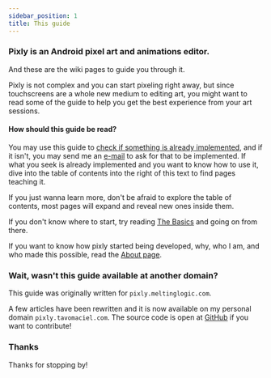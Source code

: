 ```yaml
---
sidebar_position: 1
title: This guide
---
```


### Pixly is an Android pixel art and animations editor.

And these are the wiki pages to guide you through it.

Pixly is not complex and you can start pixeling right away, but since touchscreens are a whole new medium to editing art, you might want to read some of the guide to help you get the best experience from your art sessions.

#### How should this guide be read?

You may use this guide to [check if something is already implemented](./features.mdx), and if it isn't, you may send me an [e-mail](mailto:gus@tavomaciel.com) to ask for that to be implemented. If what you seek is already implemented and you want to know how to use it, dive into the table of contents into the right of this text to find pages teaching it.

If you just wanna learn more, don't be afraid to explore the table of contents, most pages will expand and reveal new ones inside them.

If you don't know where to start, try reading [The Basics](./guides/basics.md) and going on from there.

If you want to know how pixly started being developed, why, who I am, and who made this possible, read the [About page](./about.mdx).

### Wait, wasn't this guide available at another domain?

This guide was originally written for `pixly.meltinglogic.com`.

A few articles have been rewritten and it is now available on my personal domain `pixly.tavomaciel.com`. The source code is open at [GitHub](https://github.com/tavomaciel/pixly-docs) if you want to contribute!

### Thanks
Thanks for stopping by!